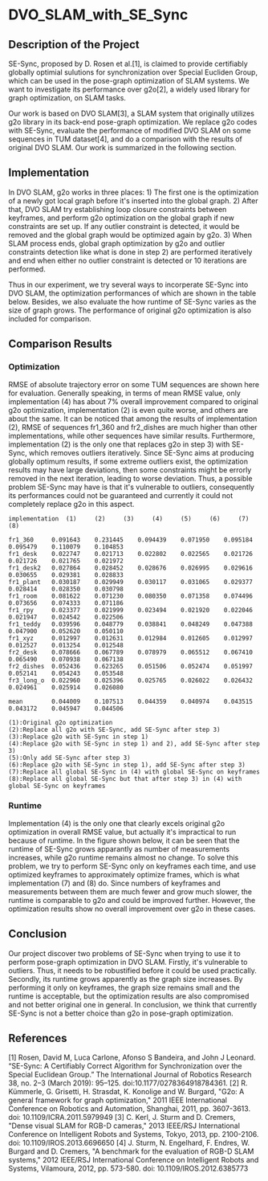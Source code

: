 # DVO_SLAM_with_SE_Sync

## Description of the Project
SE-Sync, proposed by D. Rosen et al.[1], is claimed to provide certifiably globally optimial sulutions for synchronization over Special Eucliden Group, which can be used in the pose-graph optimization of SLAM systems. We want to investigate its performance over g2o[2], a widely used library for graph optimization, on SLAM tasks.  

Our work is based on DVO SLAM[3], a SLAM system that originally utilizes g2o library in its back-end pose-graph optimization. We replace g2o codes with SE-Sync, evaluate the performance of modified DVO SLAM on some sequences in TUM dataset[4], and do a comparison with the results of original DVO SLAM. Our work is summarized in the following section. 

## Implementation 
In DVO SLAM, g2o works in three places: 1) The first one is the optimization of a newly got local graph before it's inserted into the global graph. 2) After that, DVO SLAM try establishing loop closure constraints between keyframes, and perform g2o optimization on the global graph if new constraints are set up. If any outlier constraint is detected, it would be removed and the global graph would be optimized again by g2o. 3) When SLAM process ends, global graph optimization by g2o and outlier constraints detection like what is done in step 2) are performed iteratively and end when either no outlier constraint is detected or 10 iterations are performed. 

Thus in our experiment, we try several ways to incorperate SE-Sync into DVO SLAM, the optimization performances of which are shown in the table below. Besides, we also evaluate the how runtime of SE-Sync varies as the size of graph grows. The performance of  original g2o optimization is also included for comparison.

## Comparison Results
### Optimization
RMSE of absolute trajectory error on some TUM sequences are shown here for evaluation. Generally speaking, in terms of mean RMSE value, only implementation (4) has about 7% overall improvement compared to original g2o optimization, implementation (2) is even quite worse, and others are about the same. It can be noticed that among the results of implementation (2), RMSE of sequences fr1_360 and fr2_dishes are much higher than other implementations, while other sequences have similar results. Furthermore, implementation (2) is the only one that replaces g2o in step 3) with SE-Sync, which removes outliers iteratively. Since SE-Sync aims at producing globally optimum results, if some extreme outliers exist, the optimization results may have large deviations, then some constraints might be errorly removed in the next iteration, leading to worse deviation. Thus, a possible problem SE-Sync may have is that it's vulnerable to outliers, consequently its performances could not be guaranteed and currently it could not completely replace g2o in this aspect.  

```
implementation	(1)		(2)		(3)		(4)		(5)		(6)		(7)		(8)

fr1_360		0.091643	0.231445	0.094439	0.071950	0.095184	0.095479	0.110079	0.104853
fr1_desk	0.022747	0.021713	0.022802	0.022565	0.021726	0.021726	0.021765	0.021972
fr1_desk2	0.027864	0.028452	0.028676	0.026995	0.029616	0.030655	0.029381	0.028833
fr1_plant	0.030187	0.029949	0.030117	0.031065	0.029377	0.028414	0.028350	0.030798
fr1_room	0.081622	0.071230	0.080350	0.071358	0.074496	0.073656	0.074333	0.071186
fr1_rpy		0.023377	0.021999	0.023494	0.021920	0.022046	0.021947	0.024542	0.022506
fr1_teddy	0.039596	0.048779	0.038841	0.048249	0.047388	0.047900	0.052620	0.050110
fr1_xyz		0.012997	0.012631	0.012984	0.012605	0.012997	0.012527	0.013254	0.012548
fr2_desk	0.078666	0.067789	0.078979	0.065512	0.067410	0.065490	0.070938	0.067138
fr2_dishes	0.052436	0.623265	0.051506	0.052474	0.051997	0.052141	0.054243	0.053548
fr3_long_o	0.022960	0.025396	0.025765	0.026022	0.026432	0.024961	0.025914	0.026080

mean		0.044009	0.107513	0.044359	0.040974	0.043515	0.043172	0.045947	0.044506
```
```	
(1):Original g2o optimization
(2):Replace all g2o with SE-Sync, add SE-Sync after step 3)
(3):Replace g2o with SE-Sync in step 1) 
(4):Replace g2o with SE-Sync in step 1) and 2), add SE-Sync after step 3)
(5):Only add SE-Sync after step 3)
(6):Replace g2o with SE-Sync in step 1), add SE-Sync after step 3)
(7):Replace all global SE-Sync in (4) with global SE-Sync on keyframes
(8):Replace all global SE-Sync but that after step 3) in (4) with global SE-Sync on keyframes
```
### Runtime
Implementation (4) is the only one that clearly excels original g2o optimization in overall RMSE value, but actually it's impractical to run because of runtime. In the figure shown below, it can be seen that the runtime of SE-Sync grows apparantly as number of measurements increases, while g2o runtime remains almost no change. To solve this problem, we try to perform SE-Sync only on keyframes each time, and use optimized keyframes to approximately optimize frames, which is what implementation (7) and (8) do. Since numbers of keyframes and measurements between them are much fewer and grow much slower, the runtime is comparable to g2o and could be improved further. However, the optimization results show no overall improvement over g2o in these cases. 

## Conclusion
Our project discover two problems of SE-Sync when trying to use it to perform pose-graph optimization in DVO SLAM. Firstly, it's vulnerable to outliers. Thus, it needs to be robustified before it could be used practically. Secondly, its runtime grows apparently as the graph size increases. By performing it only on keyframes, the graph size remains small and the runtime is acceptable, but the optimization results are also compromised and not better original one in general. In conclusion, we think that currently SE-Sync is not a better choice than g2o in pose-graph optimization.

## References
[1] Rosen, David M, Luca Carlone, Afonso S Bandeira, and John J Leonard. “SE-Sync: A Certifiably Correct Algorithm for Synchronization over the Special Euclidean Group.” The International Journal of Robotics Research 38, no. 2–3 (March 2019): 95–125. doi:10.1177/0278364918784361.
[2] R. Kümmerle, G. Grisetti, H. Strasdat, K. Konolige and W. Burgard, "G2o: A general framework for graph optimization," 2011 IEEE International Conference on Robotics and Automation, Shanghai, 2011, pp. 3607-3613. doi: 10.1109/ICRA.2011.5979949
[3] C. Kerl, J. Sturm and D. Cremers, "Dense visual SLAM for RGB-D cameras," 2013 IEEE/RSJ International Conference on Intelligent Robots and Systems, Tokyo, 2013, pp. 2100-2106. doi: 10.1109/IROS.2013.6696650
[4] J. Sturm, N. Engelhard, F. Endres, W. Burgard and D. Cremers, "A benchmark for the evaluation of RGB-D SLAM systems," 2012 IEEE/RSJ International Conference on Intelligent Robots and Systems, Vilamoura, 2012, pp. 573-580.
doi: 10.1109/IROS.2012.6385773



